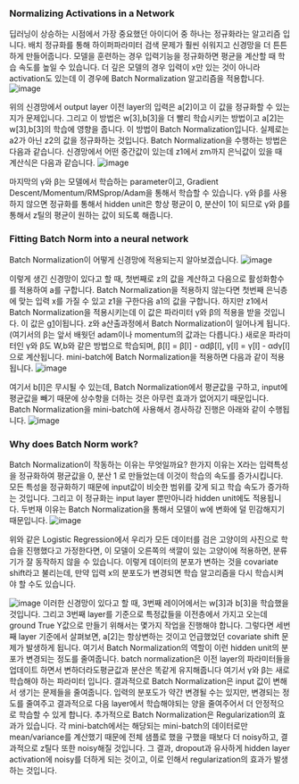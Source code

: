### Normalizing Activations in a Network
딥러닝이 상승하는 시점에서 가장 중요했던 아이디어 중 하나는 정규화라는 알고리즘 입니다. 배치 정규화를 통해 하이퍼파라미터 검색 문제가 훨씬 쉬워지고 신경망을 더 튼튼하게 만들어줍니다.
모델을 훈련하는 경우 입력기능을 정규화하면 평균을 계산할 때 학습 속도를 높일 수 있습니다. 더 깊은 모델의 경우 입력이 x만 있는 것이 아니라 activation도 있는데 이 경우에 Batch Normalization 알고리즘을 적용합니다.
![image](https://github.com/ellieso/coursera-deep-learning-specialization/assets/83899219/576236ce-d0af-4d6a-ae9e-3ad8b041c87f)

위의 신경망에서 output layer 이전 layer의 입력은 a[2]이고 이 값을 정규화할 수 있는지가 문제입니다. 그리고 이 방법은 w[3],b[3]을 더 빨리 학습시키는 방법이고 a[2]는 w[3],b[3]의 학습에 영향을 줍니다. 이 방법이 Batch Normalization입니다. 실제로는 a2가 아닌 z2의 값을 정규화하는 것입니다.
Batch Normalization을 수행하는 방법은 다음과 같습니다. 신경망에서 어떤 중간값이 있는데 z1에서 zm까지 은닉값이 있을 때 계산식은 다음과 같습니다.
![image](https://github.com/ellieso/coursera-deep-learning-specialization/assets/83899219/cd44f041-5ed5-49a5-9d85-0179fc8bd9c6)

마지막의 γ와 β는 모델에서 학습하는 parameter이고, Gradient Descent/Momentum/RMSprop/Adam을 통해서 학습할 수 있습니다.  γ와 β를 사용하지 않으면 정규화를 통해서 hidden unit은 항상 평균이 0, 분산이 1이 되므로  γ와 β를 통해서 z틸의 평균이 원하는 값이 되도록 해줍니다.

### Fitting Batch Norm into a neural network
Batch Normalization이 어떻게 신경망에 적용되는지 알아보겠습니다.
![image](https://github.com/ellieso/coursera-deep-learning-specialization/assets/83899219/8bfb70bb-0b0f-4697-8a06-21fb0e8854f0)

이렇게 생긴 신경망이 있다고 할 때, 첫번째로 z의 값을 계산하고 다음으로 활성화함수를 적용하여 a를 구합니다. Batch Normalization을 적용하지 않는다면 첫번째 은닉층에 맞는 입력 x를 가질 수 있고 z1을 구한다음 a1의 값을 구합니다. 하지만 z1에서 Batch Normalization을 적용시키는데 이 값은 파라미터 γ와 β의 적용을 받을 것입니다. 이 값은 g[1](z틸더[1])이됩니다. z와 a산출과정에서 Batch Normalization이 일어나게 됩니다. (여기서의 β는 앞서 배웟던 adam이나 momentum의 값과는 다릅니다.) 새로운 파라미터인 γ와 β도 W,b와 같은 방법으로 학습되며, β[l] = β[l] - αdβ[l], γ[l] = γ[l] - αdγ[l]으로 계산됩니다.
mini-batch에 Batch Normalization을 적용하면 다음과 같이 적용됩니다.
![image](https://github.com/ellieso/coursera-deep-learning-specialization/assets/83899219/6a566bd3-693f-4ff2-a5d1-55df4714a723)

여기서 b[l]은 무시될 수 있는데, Batch Normalization에서 평균값을 구하고, input에 평균값을 빼기 때문에 상수항을 더하는 것은 아무런 효과가 없어지기 때문입니다.
Batch Normalization을 mini-batch에 사용해서 경사하강 진행은 아래와 같이 수행됩니다.
![image](https://github.com/ellieso/coursera-deep-learning-specialization/assets/83899219/f6d40b6f-58f7-4129-9071-c5a6f22484be)

### Why does Batch Norm work?
Batch Normalization이 작동하는 이유는 무엇일까요? 한가지 이유는 X라는 입력특성을 정규화하여 평균값을 0, 분산 1 로 만들었는데 이것이 학습의 속도를 증가시킵니다. 모든 특성을 정규화하기 때문에 input값이 비슷한 범위를 갖게 되고 학습 속도가 증가하는 것입니다. 그리고 이 정규화는 input layer 뿐만아니라 hidden unit에도 적용됩니다.
두번재 이유는 Batch Normalization을 통해서 모델이 w에 변화에 덜 민감해지기 때문입니다.
![image](https://github.com/ellieso/coursera-deep-learning-specialization/assets/83899219/23634857-84bf-4614-8322-69e84cab18d1)

위와 같은 Logistic Regression에서 우리가 모든 데이터를 검은 고양이의 사진으로 학습을 진행했다고 가정한다면, 이 모델이 오른쪽의 색깔이 있는 고양이에 적용하면, 분류기가 잘 동작하지 않을 수 있습니다. 이렇게 데이터의 분포가 변하는 것을 covariate shift라고 불리는데, 만약 입력 x의 분포도가 변경되면 학습 알고리즘을 다시 학습시켜야 할 수도 있습니다.

![image](https://github.com/ellieso/coursera-deep-learning-specialization/assets/83899219/a93e1a3d-cdc6-4214-bf4f-99702bf3b180)
이러한 신경망이 있다고 할 때, 3번째 레이어에서는 w[3]과 b[3]을 학습했을 것입니다. 그리고 3번째 layer를 기준으로 특정값들을 이전층에서 가지고 오는데 ground True Y값으로 만들기 위해서는 몇가지 작업을 진행해야 합니다.
그렇다면 세번째 layer 기준에서 살펴보면, a[2]는 항상변하는 것이고 언급했었던 covariate shift 문제가 발생하게 됩니다. 여기서 Batch Normalization의 역할이 이런 hidden unit의 분포가 변경되는 정도를 줄여줍니다. batch normalization은 이전 layer의 파라미터들을 업데이트 하면서 변하더라도평균값과 분산은 똑같게 유지해줍니다
여기서 γ와 β는 새로 학습해야 하는 파라미터 입니다. 결과적으로 Batch Normalization은 input 값이 변해서 생기는 문제들을 줄여줍니다. 입력의 분포도가 약간 변경될 수는 있지만, 변경되는 정도를 줄여주고 결과적으로 다음 layer에서 학습해야되는 양을 줄여주어서 더 안정적으로 학습할 수 있게 합니다.
추가적으로 Batch Normalization은 Regularization의 효과가 있습니다. 각 mini-batch에서는 해당되는 mini-batch의 데이터로만 mean/variance를 계산했기 때문에 전체 샘플로 했을 구했을 때보다 더 noisy하고, 결과적으로 z틸다 또한 noisy해질 것입니다. 그 결과, dropout과 유사하게 hidden layer activation에 noisy를 더하게 되는 것이고, 이로 인해서 regularization의 효과가 발생하는 것입니다.
